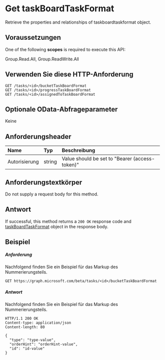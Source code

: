 # <a name="get-taskboardtaskformat"></a>Get taskBoardTaskFormat

Retrieve the properties and relationships of taskboardtaskformat object.
## <a name="prerequisites"></a>Voraussetzungen
One of the following **scopes** is required to execute this API:
 
Group.Read.All, Group.ReadWrite.All

## <a name="http-request"></a>Verwenden Sie diese HTTP-Anforderung
<!-- { "blockType": "ignored" } -->
```http
GET /tasks/<id>/bucketTaskBoardFormat
GET /tasks/<id>/progressTaskBoardFormat
GET /tasks/<id>/assignedToTaskBoardFormat
```
## <a name="optional-query-parameters"></a>Optionale OData-Abfrageparameter
Keine

## <a name="request-headers"></a>Anforderungsheader
| Name       | Typ | Beschreibung|
|:-----------|:------|:----------|
| Autorisierung  | string  | Value should be set to "Bearer (access-token)" |

## <a name="request-body"></a>Anforderungstextkörper
Do not supply a request body for this method.
## <a name="response"></a>Antwort
If successful, this method returns a `200 OK` response code and [taskBoardTaskFormat](../resources/taskboardtaskformat.md) object in the response body.
## <a name="example"></a>Beispiel
##### <a name="request"></a>Anforderung
Nachfolgend finden Sie ein Beispiel für das Markup des Nummerierungsteils.
<!-- {
  "blockType": "request",
  "name": "get_taskboardtaskformat"
}-->
```http
GET https://graph.microsoft.com/beta/tasks/<id>/bucketTaskBoardFormat
```
##### <a name="response"></a>Antwort
Nachfolgend finden Sie ein Beispiel für das Markup des Nummerierungsteils. 
<!-- {
  "blockType": "response",
  "truncated": true,
  "@odata.type": "microsoft.graph.taskboardtaskformat"
} -->
```http
HTTP/1.1 200 OK
Content-type: application/json
Content-length: 80

{
  "type": "type-value",
  "orderHint": "orderHint-value",
  "id": "id-value"
}
```

<!-- uuid: 8fcb5dbc-d5aa-4681-8e31-b001d5168d79
2015-10-25 14:57:30 UTC -->
<!-- {
  "type": "#page.annotation",
  "description": "Get taskBoardTaskFormat",
  "keywords": "",
  "section": "documentation",
  "tocPath": ""
}-->